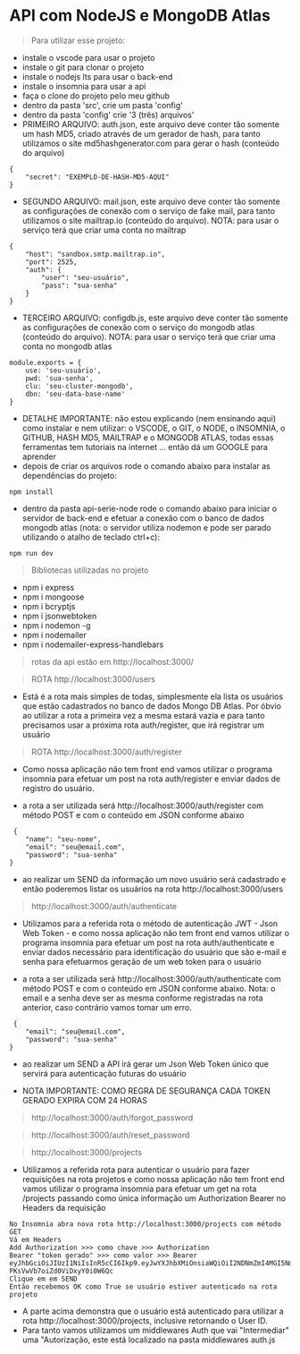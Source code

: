 # API com NodeJS e MongoDB Atlas

> Para utilizar esse projeto:

-   instale o vscode para usar o projeto
-   instale o git para clonar o projeto
-   instale o nodejs lts para usar o back-end
-   instale o insomnia para usar a api
-   faça o clone do projeto pelo meu github
-   dentro da pasta 'src', crie um pasta 'config'
-   dentro da pasta 'config' crie '3 (três) arquivos'
-   PRIMEIRO ARQUIVO: auth.json, este arquivo deve conter tão somente um hash MD5, criado através de um gerador de hash, para tanto utilizamos o site md5hashgenerator.com para gerar o hash (conteúdo do arquivo)

```
{
    "secret": "EXEMPLO-DE-HASH-MD5-AQUI"
}
```

-   SEGUNDO ARQUIVO: mail.json, este arquivo deve conter tão somente as configurações de conexão com o serviço de fake mail, para tanto utilizamos o site mailtrap.io (conteúdo do arquivo). NOTA: para usar o serviço terá que criar uma conta no mailtrap

```
{
    "host": "sandbox.smtp.mailtrap.io",
    "port": 2525,
    "auth": {
        "user": "seu-usuário",
        "pass": "sua-senha"
    }
}
```

-   TERCEIRO ARQUIVO: configdb.js, este arquivo deve conter tão somente as configurações de conexão com o serviço do mongodb atlas (conteúdo do arquivo). NOTA: para usar o serviço terá que criar uma conta no mongodb atlas

```
module.exports = {
    use: 'seu-usuário',
    pwd: 'sua-senha',
    clu: 'seu-cluster-mongodb',
    dbn: 'seu-data-base-name'
}
```

-   DETALHE IMPORTANTE: não estou explicando (nem ensinando aqui) como instalar e nem utilizar: o VSCODE, o GIT, o NODE, o INSOMNIA, o GITHUB, HASH MD5, MAILTRAP e o MONGODB ATLAS, todas essas ferramentas tem tutoriais na internet ... então dá um GOOGLE para aprender
-   depois de criar os arquivos rode o comando abaixo para instalar as dependências do projeto:

```
npm install
```

-   dentro da pasta api-serie-node rode o comando abaixo para iniciar o servidor de back-end e efetuar a conexão com o banco de dados mongodb atlas (nota: o servidor utiliza nodemon e pode ser parado utilizando o atalho de teclado ctrl+c):

```
npm run dev
```

> Bibliotecas utilizadas no projeto

-   npm i express
-   npm i mongoose
-   npm i bcryptjs
-   npm i jsonwebtoken
-   npm i nodemon -g
-   npm i nodemailer
-   npm i nodemailer-express-handlebars

> rotas da api estão em http://localhost:3000/

> ROTA http://localhost:3000/users

-   Está é a rota mais simples de todas, simplesmente ela lista os usuários que estão cadastrados no banco de dados Mongo DB Atlas. Por óbvio ao utilizar a rota a primeira vez a mesma estará vazia e para tanto precisamos usar a próxima rota auth/register, que irá registrar um usuário

> ROTA http://localhost:3000/auth/register

-   Como nossa aplicação não tem front end vamos utilizar o programa insomnia para efetuar um post na rota auth/register e enviar dados de registro do usuário.

-   a rota a ser utilizada será http://localhost:3000/auth/register com método POST e com o conteúdo em JSON conforme abaixo

```
 {
	"name": "seu-nome",
	"email": "seu@email.com",
	"password": "sua-senha"
}
```

-   ao realizar um SEND da informação um novo usuário será cadastrado e então poderemos listar os usuários na rota http://localhost:3000/users

> http://localhost:3000/auth/authenticate

-   Utilizamos para a referida rota o método de autenticação JWT - Json Web Token - e como nossa aplicação não tem front end vamos utilizar o programa insomnia para efetuar um post na rota auth/authenticate e enviar dados necessário para identificação do usuário que são e-mail e senha para efetuarmos geração de um web token para o usuário

-   a rota a ser utilizada será http://localhost:3000/auth/authenticate com método POST e com o conteúdo em JSON conforme abaixo. Nota: o email e a senha deve ser as mesma conforme registradas na rota anterior, caso contrário vamos tomar um erro.

```
 {
	"email": "seu@email.com",
	"password": "sua-senha"
}
```

-   ao realizar um SEND a API irá gerar um Json Web Token único que servirá para autenticação futuras do usuário

-   NOTA IMPORTANTE: COMO REGRA DE SEGURANÇA CADA TOKEN GERADO EXPIRA COM 24 HORAS

> http://localhost:3000/auth/forgot_password

> http://localhost:3000/auth/reset_password

> http://localhost:3000/projects

-   Utilizamos a referida rota para autenticar o usuário para fazer requisições na rota projetos e como nossa aplicação não tem front end vamos utilizar o programa insomnia para efetuar um get na rota /projects passando como única informação um Authorization Bearer no Headers da requisição

```
No Insomnia abra nova rota http://localhost:3000/projects com método GET
Vá em Headers
Add Authorization >>> como chave >>> Authorization
Bearer "token gerado" >>> como valor >>> Bearer eyJhbGciOiJIUzI1NiIsInR5cCI6Ikp9.eyJwYXJhbXMiOnsiaWQiOiI2NDNmZmI4MGI5NmJiOWNlNGQ4MTg4YWQifSwiaWF0IjoxNjgyMDAyMDIxLCJleHAiOjE2ODIwODg0MjF9.SunOKgmWLvYt-PKsVwVb7oiZd0ViDxyY0i0W6Qc
Clique em em SEND
Então recebemos OK como True se usuário estiver autenticado na rota projeto
```

-   A parte acima demonstra que o usuário está autenticado para utilizar a rota http://localhost:3000/projects, inclusive retornando o User ID.
-   Para tanto vamos utilizamos um middlewares Auth que vai "Intermediar" uma "Autorização, este está localizado na pasta middlewares auth.js
